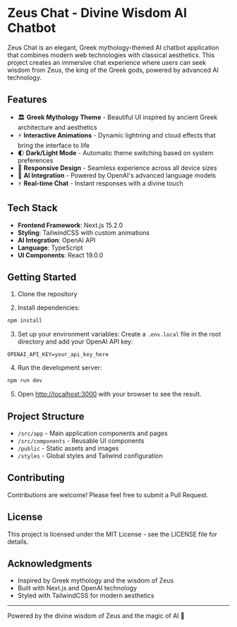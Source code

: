 # Zeus Chat - Divine Wisdom AI Chatbot

Zeus Chat is an elegant, Greek mythology-themed AI chatbot application that combines modern web technologies with classical aesthetics. This project creates an immersive chat experience where users can seek wisdom from Zeus, the king of the Greek gods, powered by advanced AI technology.

## Features

- 🏛️ **Greek Mythology Theme** - Beautiful UI inspired by ancient Greek architecture and aesthetics
- ⚡ **Interactive Animations** - Dynamic lightning and cloud effects that bring the interface to life
- 🌓 **Dark/Light Mode** - Automatic theme switching based on system preferences
- 🎨 **Responsive Design** - Seamless experience across all device sizes
- 🤖 **AI Integration** - Powered by OpenAI's advanced language models
- ⚡ **Real-time Chat** - Instant responses with a divine touch

## Tech Stack

- **Frontend Framework**: Next.js 15.2.0
- **Styling**: TailwindCSS with custom animations
- **AI Integration**: OpenAI API
- **Language**: TypeScript
- **UI Components**: React 19.0.0

## Getting Started

1. Clone the repository

2. Install dependencies:
```bash
npm install
```

3. Set up your environment variables:
Create a `.env.local` file in the root directory and add your OpenAI API key:
```env
OPENAI_API_KEY=your_api_key_here
```

4. Run the development server:
```bash
npm run dev
```

5. Open [http://localhost:3000](http://localhost:3000) with your browser to see the result.

## Project Structure

- `/src/app` - Main application components and pages
- `/src/components` - Reusable UI components
- `/public` - Static assets and images
- `/styles` - Global styles and Tailwind configuration

## Contributing

Contributions are welcome! Please feel free to submit a Pull Request.

## License

This project is licensed under the MIT License - see the LICENSE file for details.

## Acknowledgments

- Inspired by Greek mythology and the wisdom of Zeus
- Built with Next.js and OpenAI technology
- Styled with TailwindCSS for modern aesthetics

---

Powered by the divine wisdom of Zeus and the magic of AI 🌟
